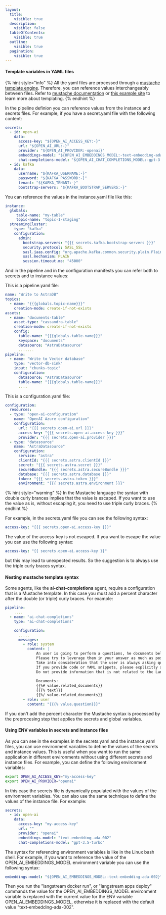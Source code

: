 ```yaml
---
layout:
  title:
    visible: true
  description:
    visible: false
  tableOfContents:
    visible: true
  outline:
    visible: true
  pagination:
    visible: true
---
```


#### Template variables in YAML files

{% hint style="info" %}
All the yaml files are processed through a [mustache template engine](https://mustache.github.io/). Therefore, you can reference values interchangeably between files. Refer to [mustache documentation](https://mustache.github.io/mustache.5.html) or [this example site](https://www.tsmean.com/articles/mustache/the-ultimate-mustache-tutorial/) to learn more about templating.
{% endhint %}


In the pipeline definion you can reference values from the instance and secrets files. For example, if you have a secret.yaml file with the following content:

```yaml
secrets:
  - id: open-ai
    data:
      access-key: "${OPEN_AI_ACCESS_KEY:-}"
      url: "${OPEN_AI_URL:-}"
      provider: "${OPEN_AI_PROVIDER:-openai}"
      embeddings-model: "${OPEN_AI_EMBEDDINGS_MODEL:-text-embedding-ada-002}"
      chat-completions-model: "${OPEN_AI_CHAT_COMPLETIONS_MODEL:-gpt-3.5-turbo}"
  - id: kafka
    data:
      username: "${KAFKA_USERNAME:-}"
      password: "${KAFKA_PASSWORD:-}"
      tenant: "${KAFKA_TENANT:-}"
      bootstrap-servers: "${KAFKA_BOOTSTRAP_SERVERS:-}"
```

You can reference the values in the instance.yaml file like this:

```yaml
instance:
  globals:
     table-name: "my-table"
     topic-name: "topic-1-staging"
  streamingCluster:
    type: "kafka"
    configuration:
      admin:
        bootstrap.servers: "{{{ secrets.kafka.bootstrap-servers }}}"
        security.protocol: SASL_SSL
        sasl.jaas.config: "org.apache.kafka.common.security.plain.PlainLoginModule required username='{{{ secrets.kafka.username }}}' password='{{{ secrets.kafka.password }}}';"
        sasl.mechanism: PLAIN
        session.timeout.ms: "45000"
```

And in the pipeline and in the configuration manifests you can refer both to secrets and to instance values:

This is a pipeline.yaml file:

```yaml
name: "Write to AstraDB"
topics:
  - name: "{{{globals.topic-name}}}"
    creation-mode: create-if-not-exists
assets:
  - name: "documents-table"
    asset-type: "cassandra-table"
    creation-mode: create-if-not-exists
    config:
      table-name: "{{{globals.table-name}}}"
      keyspace: "documents"
      datasource: "AstraDatasource"
      .......
pipeline:
  - name: "Write to Vector database"
    type: "vector-db-sink"
    input: "chunks-topic"
    configuration:
      datasource: "AstraDatasource"
      table-name: "{{{globals.table-name}}}"
      ....
```


This is a configuration.yaml file:

```yaml
configuration:
  resources:
  - type: "open-ai-configuration"
    name: "OpenAI Azure configuration"
    configuration:
      url: "{{{ secrets.open-ai.url }}}"
      access-key: "{{{ secrets.open-ai.access-key }}}"
      provider: "{{{ secrets.open-ai.provider }}}"
  - type: "datasource"
    name: "AstraDatasource"
    configuration:
      service: "astra"
      clientId: "{{{ secrets.astra.clientId }}}"
      secret: "{{{ secrets.astra.secret }}}"
      secureBundle: "{{{ secrets.astra.secureBundle }}}"
      database: "{{{ secrets.astra.database }}}"
      token: "{{{ secrets.astra.token }}}"
      environment: "{{{ secrets.astra.environment }}}"
```

{% hint style="warning" %}
In the Mustache language the syntax with double curly brances implies that the value is escaped. If you want to use the value as is, without escaping it, you need to use triple curly braces.
{% endhint %}

 For example, in the secrets.yaml file you can see the following syntax:

```yaml
access-key: "{{{ secrets.open-ai.access-key }}}"
```

The value of the access-key is not escaped. If you want to escape the value you can use the following syntax:

```yaml
access-key: "{{ secrets.open-ai.access-key }}"
```
but this may lead to unexpected results. So the suggestion is to always use the triple curly braces syntax.

#### Nesting mustache template syntax

Some agents, like the **ai-chat-completions** agent, require a configuration that is a Mustache template.
In this case you must add a percent character after the double (or triple) curly braces. For example:

```yaml
pipeline:
    ....
  - name: "ai-chat-completions"
    type: "ai-chat-completions"

    configuration:
      .....
      messages:
        - role: system
          content: |
              An user is going to perform a questions, he documents below may help you in answering to their questions.
              Please try to leverage them in your answer as much as possible.
              Take into consideration that the user is always asking questions about the LangStream project.
              If you provide code or YAML snippets, please explicitly state that they are examples.
              Do not provide information that is not related to the LangStream project.
            
              Documents:
              {{%# value.related_documents}}
              {{{% text}}}
              {{%/ value.related_documents}}
        - role: user
          content: "{{{% value.question}}}"
```

If you don't add the percent character the Mustache syntax is processed by the preprocesing step that applies the secrets and global variables.


#### Using ENV variables in secrets and instance files

As you can see in the examples in the secrets.yaml and the instance.yaml files, you can use environment variables to define the values of the secrets and instance values. This is useful when you want to run the same application in different environments without using different secrets and instance files. For example, you can define the following environment variables:

```bash
export OPEN_AI_ACCESS_KEY="my-access-key"
export OPEN_AI_PROVIDER="openai"
```

In this case the secrets file is dynamically populated with the values of the environment variables. You can also use the same technique to define the values of the instance file. For example:

```yaml
secrets:
  - id: open-ai
    data:
      access-key: "my-access-key"
      url: ""
      provider: "openai"
      embeddings-model: "text-embedding-ada-002"
      chat-completions-model: "gpt-3.5-turbo"
```

The syntax for referencing environment variables is like in the Linux bash shell. For example, if you want to reference the value of the OPEN_AI_EMBEDDINGS_MODEL environment variable you can use the following syntax:

```yaml
embeddings-model: "${OPEN_AI_EMBEDDINGS_MODEL:-text-embedding-ada-002}"
```

Then you run the "langstream docker run", or "langstream apps deploy" commands the value for the OPEN_AI_EMBEDDINGS_MODEL environment variable is replaced with the current value for the ENV variable OPEN_AI_EMBEDDINGS_MODEL, otherwise it is replaced with the default value "text-embedding-ada-002".

